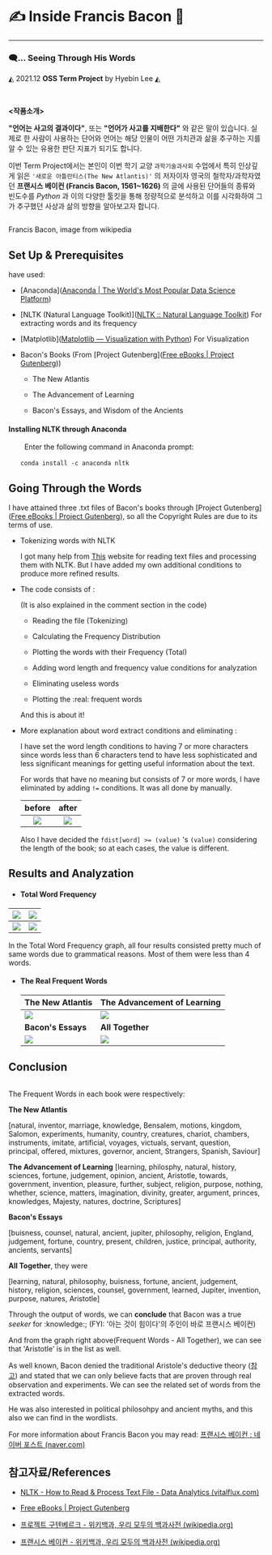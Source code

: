 # ✍️ Inside Francis Bacon 🥓

<hr>

### 🗨️... Seeing Through His Words

 ◭ 2021.12  **OSS Term Project** by Hyebin Lee ◭

<br>

**<작품소개>**

  **"언어는 사고의 결과이다"**, 또는 **"언어가 사고를 지배한다"** 와 같은 말이 있습니다.  실제로 한 사람이 사용하는 단어와 언어는 해당 인물이 어떤 가치관과 삶을 추구하는 지를 알 수 있는 유용한 판단 지표가 되기도 합니다. 

  이번 Term Project에서는 본인이 이번 학기 교양  `과학기술과사회` 수업에서 특히 인상깊게 읽은  `'새로운 아틀란티스(The New Atlantis)'` 의 저자이자 영국의 철학자/과학자였던 **프랜시스 베이컨 (Francis Bacon, 1561~1626)** 의 글에 사용된 단어들의 종류와 빈도수를 _Python_ 과 이의 다양한 툴킷을 통해 정량적으로 분석하고 이를 시각화하여 그가 추구했던 사상과 삶의 방향을 알아보고자 합니다.

<img title="" src="https://upload.wikimedia.org/wikipedia/commons/thumb/5/5c/Somer_Francis_Bacon.jpg/375px-Somer_Francis_Bacon.jpg" alt="" data-align="center">

<p>Francis Bacon, image from wikipedia</p>

## **Set Up & Prerequisites**

have used: 

* [Anaconda]([Anaconda | The World's Most Popular Data Science Platform](https://www.anaconda.com/))

* [NLTK (Natural Language Toolkit)]([NLTK :: Natural Language Toolkit](https://www.nltk.org/)) For extracting words and its frequency

* [Matplotlib]([Matplotlib — Visualization with Python](https://matplotlib.org/)) For Visualization

* Bacon's Books (From [Project Gutenberg]([Free eBooks | Project Gutenberg](https://www.gutenberg.org/)))
  
  * The New Atlantis
  
  * The Advancement of Learning
  
  * Bacon's Essays, and Wisdom of the Ancients

#### Installing NLTK through Anaconda

        Enter the following command in Anaconda prompt:

       `conda install -c anaconda nltk`

## Going Through the Words

I have attained three .txt files of Bacon's books through [Project Gutenberg]([Free eBooks | Project Gutenberg](https://www.gutenberg.org/)), so all the Copyright Rules are due to its terms of use.

* Tokenizing words with NLTK
  
  I got many help from [This](https://vitalflux.com/nltk-how-read-process-text-file/) website for reading text files and processing them with NLTK. But I have added my own additional conditions to produce more refined results.

* The code consists of :
  
  (It is also explained in the comment section in the code)
  
  * Reading the file (Tokenizing)
  
  * Calculating the Frequency Distribution
  
  * Plotting the words with their Frequency (Total)
  
  * Adding word length and frequency value conditions for analyzation
  
  * Eliminating useless words
  
  * Plotting the :real: frequent words
  
  And this is about it!

* More explanation about word extract conditions and eliminating :
  
  I have set the word length conditions to having 7 or more characters since words less than 6 characters tend to have less sophisticated and less significant meanings for getting useful information about the text.
  
  For words that have no meaning but consists of 7 or more words, I have eliminated by adding `!=` conditions. It was all done by manually.
  
  | before                  | after                |
  |:-----------------------:|:--------------------:|
  | ![](./image/before.png) | ![](image/after.png) |
  
  Also I have decided the `fdist[word] >= (value)` 's  `(value)` considering the length of the book; so at each cases, the value is different.

## Results and Analyzation

* #### **Total Word Frequency**

| ![](./image/1-1.png) | ![](image/2-1.png)   |
| -------------------- | -------------------- |
| ![](./image/3-1.png) | ![](./image/4-1.png) |

In the Total Word Frequency graph, all four results consisted pretty much of same words due to grammatical reasons. Most of them were less than 4 words.

* #### **The Real Frequent Words**
  
  | The New Atlantis     | The Advancement of Learning |
  | -------------------- | --------------------------- |
  | ![](./image/1-2.png) | ![](./image/2-2.png)        |
  | **Bacon's Essays**   | **All Together**            |
  | ![](./image/3-2.png) | ![](./image/4-2.png)        |

## Conclusion

<img src="./image/4-2.png" title="" alt="" data-align="center">

The Frequent Words in each book were respectively:



**The New Atlantis**

[natural, inventor, marriage, knowledge, Bensalem, motions, kingdom, Salomon, experiments, humanity, country, creatures, chariot, chambers, instruments, imitate, artificial, voyages, victuals, servant, question, principal, offered, mixtures, governor, ancient, Strangers, Spanish, Saviour]



**The Advancement of Learning**
[learning, philosphy, natural, history, sciences, fortune, judgement, opinion, ancient, Aristotle, towards, government, invention, pleasure, further, subject, religion, purpose, nothing, whether, science, matters, imagination, divinity, greater, argument, princes, knowledges, Majesty, natures, doctrine, Scriptures]



**Bacon's Essays**

[buisness, counsel, natural, ancient, jupiter, philosophy, religion, England, judgement, fortune, country, present, children, justice, principal, authority, ancients, servants]



**All Together**, they were

[learning, natural, philosophy, buisness, fortune, ancient, judgement, history, religion, sciences, counsel, government, learned, Jupiter, invention, purpose, natures, Aristotle]



Through the output of words, we can **conclude** that Bacon was a true *seeker* for :knowledge:; (FYI: '아는 것이 힘이다'의 주인이 바로 프랜시스 베이컨) 

And from the graph right above(Frequent Words - All Together), we can see that 'Aristotle' is in the list as well. 

As well known, Bacon denied the traditional Aristole's deductive theory ([참고](https://namu.wiki/w/%ED%94%84%EB%9E%9C%EC%8B%9C%EC%8A%A4%20%EB%B2%A0%EC%9D%B4%EC%BB%A8)) and stated that we can only believe facts that are proven through real observation and experiments. We can see the related set of words from the extracted words.

He was also interested in political philosohpy and ancient myths, and this also we can find in the wordlists. 

For more information about Francis Bacon you may read: [프랜시스 베이컨 : 네이버 포스트 (naver.com)](https://post.naver.com/viewer/postView.naver?volumeNo=27958387&memberNo=9935567)







## 참고자료/References

* [NLTK - How to Read & Process Text File - Data Analytics (vitalflux.com)](https://vitalflux.com/nltk-how-read-process-text-file/)

* [Free eBooks | Project Gutenberg](https://www.gutenberg.org/)

* [프로젝트 구텐베르크 - 위키백과, 우리 모두의 백과사전 (wikipedia.org)](https://ko.wikipedia.org/wiki/%ED%94%84%EB%A1%9C%EC%A0%9D%ED%8A%B8_%EA%B5%AC%ED%85%90%EB%B2%A0%EB%A5%B4%ED%81%AC)

* [프랜시스 베이컨 - 위키백과, 우리 모두의 백과사전 (wikipedia.org)](https://ko.wikipedia.org/wiki/%ED%94%84%EB%9E%9C%EC%8B%9C%EC%8A%A4_%EB%B2%A0%EC%9D%B4%EC%BB%A8)
